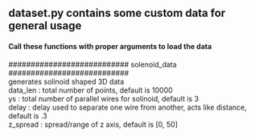 ## dataset.py contains some custom data for general usage
#### Call these functions with proper arguments to load the data

########################### solenoid_data  ###########################<br>
generates solinoid shaped 3D data <br>
data_len : total number of points, default is 10000 <br>
ys : total number of parallel wires for solinoid, default is 3 <br>
delay : delay used to separate one wire from another, acts like distance, default is .3 <br>
z_spread : spread/range of z axis, default is [0, 50] <br>
